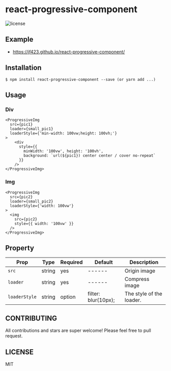 # react-progressive-component

> 
![license][license-badge]

## Example

- https://jf423.github.io/react-progressive-component/

## Installation

```
$ npm install react-progressive-component --save (or yarn add ...)
```

## Usage

### Div


```jsx=
<ProgressiveImg
  src={pic1}
  loader={small_pic1}
  loaderStyle={'min-width: 100vw;height: 100vh;'}
>
    <div
      style={{
        minWidth: '100vw', height: '100vh',
        background: `url(${pic1}) center center / cover no-repeat`
      }}
    />
</ProgressiveImg>
```

### Img

```jsx=
<ProgressiveImg
  src={pic2}
  loader={small_pic2}
  loaderStyle={'width: 100vw'}
>
  <img
    src={pic2}
    style={{ width: '100vw' }}
  />
</ProgressiveImg>
```

## Property

| **Prop**      |  **Type** |  **Required**  |  **Default** | **Description** |
| ------------- | --------- | -------------- | ---------------- | --------- |
| `src`         | string    | yes            | ------|Origin image     |
| `loader`      | string    | yes            | ------|Compress image   |
| `loaderStyle` | string    | option             | filter: blur(10px); |The style of the loader. |


## CONTRIBUTING

All contributions and stars are super welcome!
Please feel free to pull request.

## LICENSE

MIT

[license-badge]: https://img.shields.io/npm/l/react-progressive-bg-image.svg?style=flat-square
